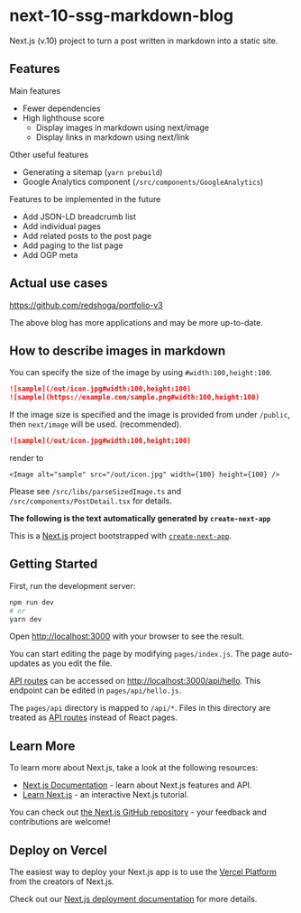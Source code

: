 # next-10-ssg-markdown-blog

Next.js (v.10) project to turn a post written in markdown into a static site.

## Features

Main features

- Fewer dependencies
- High lighthouse score
  - Display images in markdown using next/image
  - Display links in markdown using next/link

Other useful features

- Generating a sitemap (`yarn prebuild`)
- Google Analytics component (`/src/components/GoogleAnalytics`)

Features to be implemented in the future

- Add JSON-LD breadcrumb list
- Add individual pages
- Add related posts to the post page
- Add paging to the list page
- Add OGP meta

## Actual use cases

https://github.com/redshoga/portfolio-v3

The above blog has more applications and may be more up-to-date.

## How to describe images in markdown

You can specify the size of the image by using `#width:100,height:100`.

```md
![sample](/out/icon.jpg#width:100,height:100)
![sample](https://example.com/sample.png#width:100,height:100)
```

If the image size is specified and the image is provided from under `/public`, then `next/image` will be used. (recommended).

```md
![sample](/out/icon.jpg#width:100,height:100)
```

render to

```tsx
<Image alt="sample" src="/out/icon.jpg" width={100} height={100} />
```

Please see `/src/libs/parseSizedImage.ts` and `/src/components/PostDetail.tsx` for details.

**The following is the text automatically generated by `create-next-app`**

This is a [Next.js](https://nextjs.org/) project bootstrapped with [`create-next-app`](https://github.com/vercel/next.js/tree/canary/packages/create-next-app).

## Getting Started

First, run the development server:

```bash
npm run dev
# or
yarn dev
```

Open [http://localhost:3000](http://localhost:3000) with your browser to see the result.

You can start editing the page by modifying `pages/index.js`. The page auto-updates as you edit the file.

[API routes](https://nextjs.org/docs/api-routes/introduction) can be accessed on [http://localhost:3000/api/hello](http://localhost:3000/api/hello). This endpoint can be edited in `pages/api/hello.js`.

The `pages/api` directory is mapped to `/api/*`. Files in this directory are treated as [API routes](https://nextjs.org/docs/api-routes/introduction) instead of React pages.

## Learn More

To learn more about Next.js, take a look at the following resources:

- [Next.js Documentation](https://nextjs.org/docs) - learn about Next.js features and API.
- [Learn Next.js](https://nextjs.org/learn) - an interactive Next.js tutorial.

You can check out [the Next.js GitHub repository](https://github.com/vercel/next.js/) - your feedback and contributions are welcome!

## Deploy on Vercel

The easiest way to deploy your Next.js app is to use the [Vercel Platform](https://vercel.com/import?utm_medium=default-template&filter=next.js&utm_source=create-next-app&utm_campaign=create-next-app-readme) from the creators of Next.js.

Check out our [Next.js deployment documentation](https://nextjs.org/docs/deployment) for more details.
